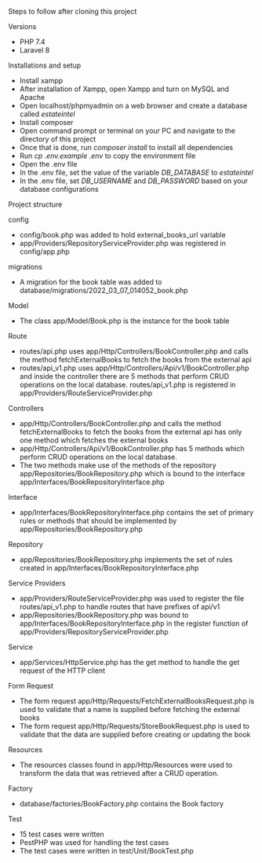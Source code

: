 Steps to follow after cloning this project

Versions
- PHP 7.4
- Laravel 8

Installations and setup
- Install xampp
- After installation of Xampp, open Xampp and turn on MySQL and Apache
- Open localhost/phpmyadmin on a web browser and create a database called *estateintel*
- Install composer
- Open command prompt or terminal on your PC and navigate to the directory of this project
- Once that is done, run *composer install* to install all dependencies
- Run *cp .env.example .env* to copy the environment file
- Open the .env file
- In the .env file, set the value of the variable *DB_DATABASE* to *estateintel*
- In the .env file, set *DB_USERNAME* and *DB_PASSWORD* based on your database configurations

Project structure

config
- config/book.php was added to hold external_books_url variable
- app/Providers/RepositoryServiceProvider.php was registered in config/app.php

migrations
- A migration for the book table was added to database/migrations/2022_03_07_014052_book.php

Model
- The class app/Model/Book.php is the instance for the book table

Route
- routes/api.php uses app/Http/Controllers/BookController.php and calls the method fetchExternalBooks to fetch the books from the external api
- routes/api_v1.php uses app/Http/Controllers/Api/v1/BookController.php and inside the controller there are 5 methods that perform CRUD operations on the local database. routes/api_v1.php is registered in app/Providers/RouteServiceProvider.php

Controllers
- app/Http/Controllers/BookController.php and calls the method fetchExternalBooks to fetch the books from the external api has only one method which fetches the external books
- app/Http/Controllers/Api/v1/BookController.php has 5 methods which perform CRUD operations on the local database.
- The two methods make use of the methods of the repository app/Repositories/BookRepository.php which is bound to the interface app/Interfaces/BookRepositoryInterface.php

Interface
- app/Interfaces/BookRepositoryInterface.php contains the set of primary rules or methods that should be implemented by app/Repositories/BookRepository.php

Repository
- app/Repositories/BookRepository.php implements the set of rules created in app/Interfaces/BookRepositoryInterface.php

Service Providers
- app/Providers/RouteServiceProvider.php was used to register the file routes/api_v1.php to handle routes that have prefixes of api/v1
- app/Repositories/BookRepository.php was bound to app/Interfaces/BookRepositoryInterface.php in the register function of app/Providers/RepositoryServiceProvider.php

Service
- app/Services/HttpService.php has the get method to handle the get request of the HTTP client

Form Request
- The form request app/Http/Requests/FetchExternalBooksRequest.php is used to validate that a name is supplied before fetching the external books
- The form request app/Http/Requests/StoreBookRequest.php is used to validate that the data are supplied before creating or updating the book

Resources
- The resources classes found in app/Http/Resources were used to transform the data that was retrieved after a CRUD operation.

Factory
- database/factories/BookFactory.php contains the Book factory

Test
- 15 test cases were written
- PestPHP was used for handling the test cases
- The test cases were written in test/Unit/BookTest.php





